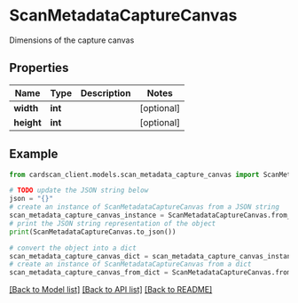 # ScanMetadataCaptureCanvas

Dimensions of the capture canvas

## Properties

Name | Type | Description | Notes
------------ | ------------- | ------------- | -------------
**width** | **int** |  | [optional] 
**height** | **int** |  | [optional] 

## Example

```python
from cardscan_client.models.scan_metadata_capture_canvas import ScanMetadataCaptureCanvas

# TODO update the JSON string below
json = "{}"
# create an instance of ScanMetadataCaptureCanvas from a JSON string
scan_metadata_capture_canvas_instance = ScanMetadataCaptureCanvas.from_json(json)
# print the JSON string representation of the object
print(ScanMetadataCaptureCanvas.to_json())

# convert the object into a dict
scan_metadata_capture_canvas_dict = scan_metadata_capture_canvas_instance.to_dict()
# create an instance of ScanMetadataCaptureCanvas from a dict
scan_metadata_capture_canvas_from_dict = ScanMetadataCaptureCanvas.from_dict(scan_metadata_capture_canvas_dict)
```
[[Back to Model list]](../README.md#documentation-for-models) [[Back to API list]](../README.md#documentation-for-api-endpoints) [[Back to README]](../README.md)


